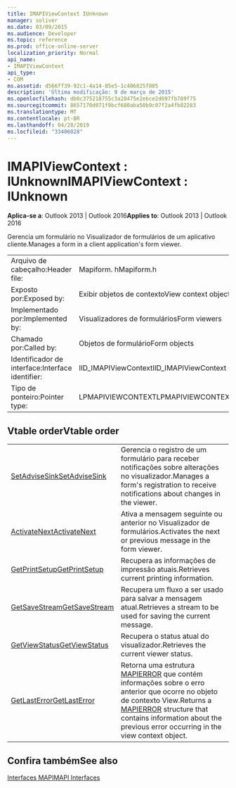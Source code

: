 ```yaml
---
title: IMAPIViewContext IUnknown
manager: soliver
ms.date: 03/09/2015
ms.audience: Developer
ms.topic: reference
ms.prod: office-online-server
localization_priority: Normal
api_name:
- IMAPIViewContext
api_type:
- COM
ms.assetid: d566ff39-92c1-4a14-85e5-1c406825f805
description: 'Última modificação: 9 de março de 2015'
ms.openlocfilehash: db0c375218755c3a28475e2ebce2d097fb789f75
ms.sourcegitcommit: 8657170d071f9bcf680aba50b9c07f2a4fb82283
ms.translationtype: MT
ms.contentlocale: pt-BR
ms.lasthandoff: 04/28/2019
ms.locfileid: "33406028"
---
```

# <a name="imapiviewcontext--iunknown"></a><span data-ttu-id="971f5-103">IMAPIViewContext : IUnknown</span><span class="sxs-lookup"><span data-stu-id="971f5-103">IMAPIViewContext : IUnknown</span></span>

  
  
<span data-ttu-id="971f5-104">**Aplica-se a**: Outlook 2013 | Outlook 2016</span><span class="sxs-lookup"><span data-stu-id="971f5-104">**Applies to**: Outlook 2013 | Outlook 2016</span></span> 
  
<span data-ttu-id="971f5-105">Gerencia um formulário no Visualizador de formulários de um aplicativo cliente.</span><span class="sxs-lookup"><span data-stu-id="971f5-105">Manages a form in a client application's form viewer.</span></span> 
  
|||
|:-----|:-----|
|<span data-ttu-id="971f5-106">Arquivo de cabeçalho:</span><span class="sxs-lookup"><span data-stu-id="971f5-106">Header file:</span></span>  <br/> |<span data-ttu-id="971f5-107">Mapiform. h</span><span class="sxs-lookup"><span data-stu-id="971f5-107">Mapiform.h</span></span>  <br/> |
|<span data-ttu-id="971f5-108">Exposto por:</span><span class="sxs-lookup"><span data-stu-id="971f5-108">Exposed by:</span></span>  <br/> |<span data-ttu-id="971f5-109">Exibir objetos de contexto</span><span class="sxs-lookup"><span data-stu-id="971f5-109">View context objects</span></span>  <br/> |
|<span data-ttu-id="971f5-110">Implementado por:</span><span class="sxs-lookup"><span data-stu-id="971f5-110">Implemented by:</span></span>  <br/> |<span data-ttu-id="971f5-111">Visualizadores de formulários</span><span class="sxs-lookup"><span data-stu-id="971f5-111">Form viewers</span></span>  <br/> |
|<span data-ttu-id="971f5-112">Chamado por:</span><span class="sxs-lookup"><span data-stu-id="971f5-112">Called by:</span></span>  <br/> |<span data-ttu-id="971f5-113">Objetos de formulário</span><span class="sxs-lookup"><span data-stu-id="971f5-113">Form objects</span></span>  <br/> |
|<span data-ttu-id="971f5-114">Identificador de interface:</span><span class="sxs-lookup"><span data-stu-id="971f5-114">Interface identifier:</span></span>  <br/> |<span data-ttu-id="971f5-115">IID_IMAPIViewContext</span><span class="sxs-lookup"><span data-stu-id="971f5-115">IID_IMAPIViewContext</span></span>  <br/> |
|<span data-ttu-id="971f5-116">Tipo de ponteiro:</span><span class="sxs-lookup"><span data-stu-id="971f5-116">Pointer type:</span></span>  <br/> |<span data-ttu-id="971f5-117">LPMAPIVIEWCONTEXT</span><span class="sxs-lookup"><span data-stu-id="971f5-117">LPMAPIVIEWCONTEXT</span></span>  <br/> |
   
## <a name="vtable-order"></a><span data-ttu-id="971f5-118">Vtable order</span><span class="sxs-lookup"><span data-stu-id="971f5-118">Vtable order</span></span>

|||
|:-----|:-----|
|[<span data-ttu-id="971f5-119">SetAdviseSink</span><span class="sxs-lookup"><span data-stu-id="971f5-119">SetAdviseSink</span></span>](imapiviewcontext-setadvisesink.md) <br/> |<span data-ttu-id="971f5-120">Gerencia o registro de um formulário para receber notificações sobre alterações no visualizador.</span><span class="sxs-lookup"><span data-stu-id="971f5-120">Manages a form's registration to receive notifications about changes in the viewer.</span></span>  <br/> |
|[<span data-ttu-id="971f5-121">ActivateNext</span><span class="sxs-lookup"><span data-stu-id="971f5-121">ActivateNext</span></span>](imapiviewcontext-activatenext.md) <br/> |<span data-ttu-id="971f5-122">Ativa a mensagem seguinte ou anterior no Visualizador de formulários.</span><span class="sxs-lookup"><span data-stu-id="971f5-122">Activates the next or previous message in the form viewer.</span></span>  <br/> |
|[<span data-ttu-id="971f5-123">GetPrintSetup</span><span class="sxs-lookup"><span data-stu-id="971f5-123">GetPrintSetup</span></span>](imapiviewcontext-getprintsetup.md) <br/> |<span data-ttu-id="971f5-124">Recupera as informações de impressão atuais.</span><span class="sxs-lookup"><span data-stu-id="971f5-124">Retrieves current printing information.</span></span>  <br/> |
|[<span data-ttu-id="971f5-125">GetSaveStream</span><span class="sxs-lookup"><span data-stu-id="971f5-125">GetSaveStream</span></span>](imapiviewcontext-getsavestream.md) <br/> |<span data-ttu-id="971f5-126">Recupera um fluxo a ser usado para salvar a mensagem atual.</span><span class="sxs-lookup"><span data-stu-id="971f5-126">Retrieves a stream to be used for saving the current message.</span></span>  <br/> |
|[<span data-ttu-id="971f5-127">GetViewStatus</span><span class="sxs-lookup"><span data-stu-id="971f5-127">GetViewStatus</span></span>](imapiviewcontext-getviewstatus.md) <br/> |<span data-ttu-id="971f5-128">Recupera o status atual do visualizador.</span><span class="sxs-lookup"><span data-stu-id="971f5-128">Retrieves the current viewer status.</span></span>  <br/> |
|[<span data-ttu-id="971f5-129">GetLastError</span><span class="sxs-lookup"><span data-stu-id="971f5-129">GetLastError</span></span>](imapiviewcontext-getlasterror.md) <br/> |<span data-ttu-id="971f5-130">Retorna uma estrutura [MAPIERROR](mapierror.md) que contém informações sobre o erro anterior que ocorre no objeto de contexto View.</span><span class="sxs-lookup"><span data-stu-id="971f5-130">Returns a [MAPIERROR](mapierror.md) structure that contains information about the previous error occurring in the view context object.</span></span>  <br/> |
   
## <a name="see-also"></a><span data-ttu-id="971f5-131">Confira também</span><span class="sxs-lookup"><span data-stu-id="971f5-131">See also</span></span>



[<span data-ttu-id="971f5-132">Interfaces MAPI</span><span class="sxs-lookup"><span data-stu-id="971f5-132">MAPI Interfaces</span></span>](mapi-interfaces.md)

